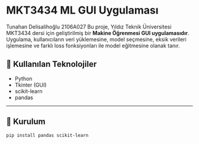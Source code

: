 # MKT3434 ML GUI Uygulaması

Tunahan Delisalihoğlu
2106A027
Bu proje, Yıldız Teknik Üniversitesi MKT3434 dersi için geliştirilmiş bir **Makine Öğrenmesi GUI uygulamasıdır**.  
Uygulama, kullanıcıların veri yüklemesine, model seçmesine, eksik verileri işlemesine ve farklı loss fonksiyonları ile model eğitmesine olanak tanır.

## 🧰 Kullanılan Teknolojiler

- Python
- Tkinter (GUI)
- scikit-learn
- pandas

---

## 🔧 Kurulum

```bash
pip install pandas scikit-learn
